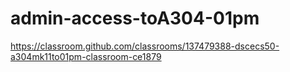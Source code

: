 # admin-access-toA304-01pm
https://classroom.github.com/classrooms/137479388-dscecs50-a304mk11to01pm-classroom-ce1879

